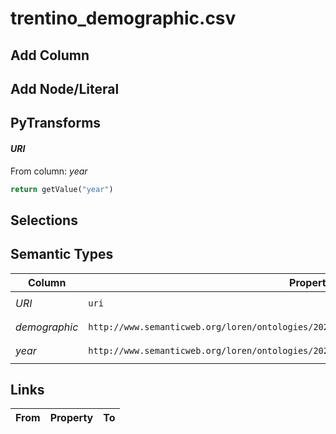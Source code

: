 # trentino_demographic.csv

## Add Column

## Add Node/Literal

## PyTransforms
#### _URI_
From column: _year_
``` python
return getValue("year")
```


## Selections

## Semantic Types
| Column | Property | Class |
|  ----- | -------- | ----- |
| _URI_ | `uri` | `Demographic_GID-1081`|
| _demographic_ | `http://www.semanticweb.org/loren/ontologies/2024/10/weather_trentino#has_density` | `Demographic_GID-1081`|
| _year_ | `http://www.semanticweb.org/loren/ontologies/2024/10/weather_trentino#has_demographid_id` | `Demographic_GID-1081`|


## Links
| From | Property | To |
|  --- | -------- | ---|
